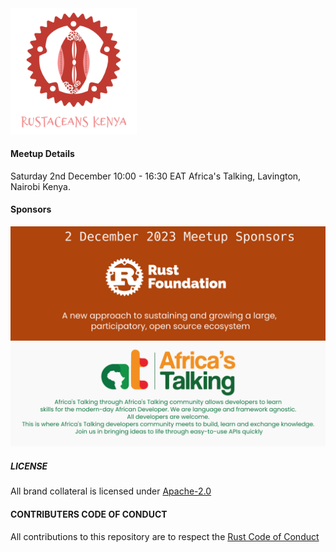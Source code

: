 <img src="https://raw.githubusercontent.com/RustaceansKenya/Brand-Collateral/master/Logos/RustaceansKenya-Logo.svg" width="40%" height = "auto" />

#### Meetup Details
Saturday 2nd December 10:00 - 16:30 EAT
Africa's Talking,
Lavington, Nairobi Kenya.


#### Sponsors
![sponsors](2-December-2034-Meetup-sponsors.png)

##### LICENSE 
All brand collateral is licensed under  [Apache-2.0](https://www.apache.org/licenses/LICENSE-2.0)

#### CONTRIBUTERS CODE OF CONDUCT
All contributions to this repository are to respect the [Rust Code of Conduct](https://www.rust-lang.org/policies/code-of-conduct)
